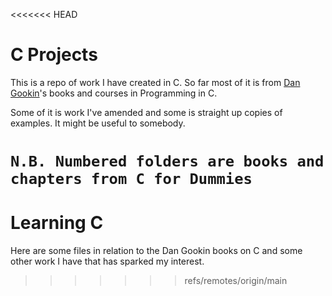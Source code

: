<<<<<<< HEAD
# C Projects

This is a repo of work I have created in C. So far most of it is from [Dan Gookin](https://dangookin.com)'s books and courses in Programming in C.

Some of it is work I've amended and some is straight up copies of examples. It might be useful to somebody.

`N.B. Numbered folders are books and chapters from C for Dummies`
=======
# Learning C

Here are some files in relation to the Dan Gookin books on C and some other work I have that has sparked my interest.
>>>>>>> refs/remotes/origin/main
